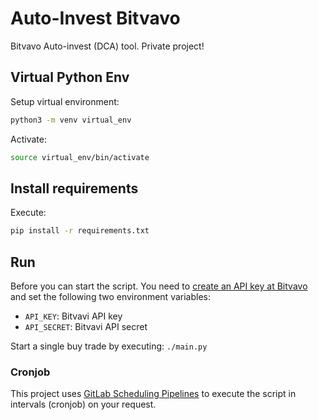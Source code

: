 # Auto-Invest Bitvavo

Bitvavo Auto-invest (DCA) tool. Private project!

## Virtual Python Env

Setup virtual environment:

```sh
python3 -m venv virtual_env
```

Activate:

```sh
source virtual_env/bin/activate
```

## Install requirements

Execute:

```sh
pip install -r requirements.txt
```

## Run

Before you can start the script. You need to [create an API key at Bitvavo](https://account.bitvavo.com/user/api) and set the following two environment variables:

- `API_KEY`: Bitvavi API key
- `API_SECRET`: Bitvavi API secret

Start a single buy trade by executing: `./main.py`


### Cronjob

This project uses [GitLab Scheduling Pipelines](https://docs.gitlab.com/ee/ci/pipelines/schedules.html) to execute the script in intervals (cronjob) on your request.
